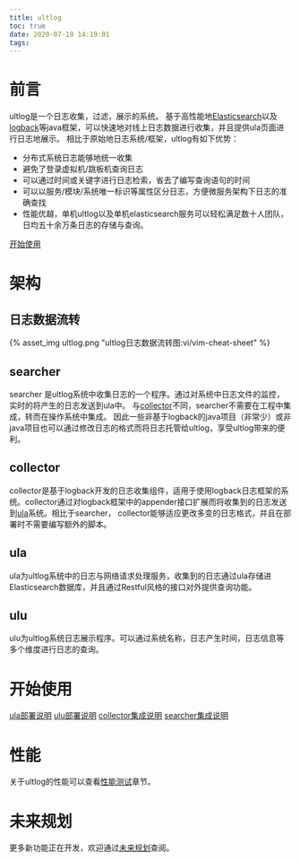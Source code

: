```yaml
---
title: ultlog
toc: true
date: 2020-07-19 14:19:01
tags:
---
```

# 前言
ultlog是一个日志收集，过滤，展示的系统。
基于高性能地[Elasticsearch](https://www.elastic.co/cn/cloud/?elektra=home&storm=sub1)以及[logback](https://github.com/qos-ch/logback)等java框架，可以快速地对线上日志数据进行收集，并且提供ula页面进行日志地展示。
相比于原始地日志系统/框架，ultlog有如下优势：
- 分布式系统日志能够地统一收集
- 避免了登录虚拟机/跳板机查询日志
- 可以通过时间或关键字进行日志检索，省去了编写查询语句的时间
- 可以以服务/模块/系统唯一标识等属性区分日志，方便微服务架构下日志的准确查找
- 性能优越，单机ultlog以及单机elasticsearch服务可以轻松满足数十人团队，日均五十余万条日志的存储与查询。


[开始使用](#开始使用)

# 架构
## 日志数据流转
{% asset_img ultlog.png "ultlog日志数据流转图:vi/vim-cheat-sheet" %}

## searcher

searcher 是ultlog系统中收集日志的一个程序。通过对系统中日志文件的监控，实时的将产生的日志发送到ula中。
与[collector](https://github.com/ultlog/collector)不同，searcher不需要在工程中集成，转而在操作系统中集成。
因此一些非基于logback的java项目（非常少）或非java项目也可以通过修改日志的格式而将日志托管给ultlog，享受ultlog带来的便利。
## collector
collector是基于logback开发的日志收集组件，适用于使用logback日志框架的系统。collector通过对logback框架中的appender接口扩展而将收集到的日志发送到[ula](#ula)系统。相比于searcher，
collector能够适应更改多变的日志格式，并且在部署时不需要编写额外的脚本。

## ula
ula为ultlog系统中的日志与网络请求处理服务，收集到的日志通过ula存储进Elasticsearch数据库，并且通过Restful风格的接口对外提供查询功能。

## ulu
ulu为ultlog系统日志展示程序。可以通过系统名称，日志产生时间，日志信息等多个维度进行日志的查询。

# 开始使用

[ula部署说明](/2020/07/26/系统说明/ula/ula/)
[ulu部署说明](/2020/07/26/系统说明/ulu/ulu/)
[collector集成说明](/2020/07/26/系统说明/collector/collector/)
[searcher集成说明](/2020/07/26/系统说明/searcher/searcher/)

# 性能
关于ultlog的性能可以查看[性能测试](/2020/07/29/系统说明/测试/benchmark/)章节。
# 未来规划
更多新功能正在开发，欢迎通过[未来规划](/2020/07/26/版本变更/feature/)查阅。
